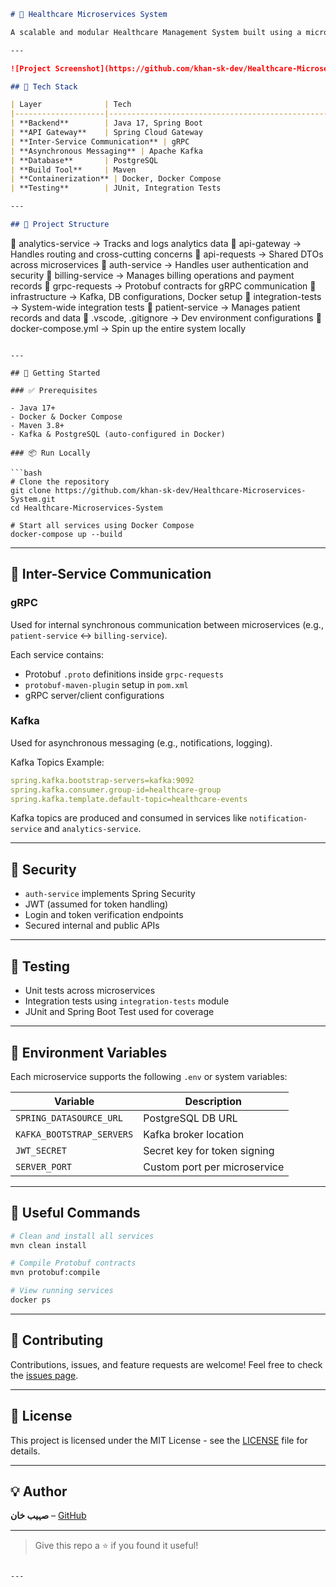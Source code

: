 ```markdown
# 🏥 Healthcare Microservices System

A scalable and modular Healthcare Management System built using a microservices architecture powered by **Spring Boot**, **gRPC**, **Kafka**, **PostgreSQL**, and **Docker Compose**.

---

![Project Screenshot](https://github.com/khan-sk-dev/Healthcare-Microservices-System/assets/your-image-id) <!-- Replace this with actual GitHub image link once uploaded -->

## 🔧 Tech Stack

| Layer              | Tech                                                  |
|--------------------|--------------------------------------------------------|
| **Backend**        | Java 17, Spring Boot                                  |
| **API Gateway**    | Spring Cloud Gateway                                  |
| **Inter-Service Communication** | gRPC                                  |
| **Asynchronous Messaging** | Apache Kafka                                 |
| **Database**       | PostgreSQL                                            |
| **Build Tool**     | Maven                                                 |
| **Containerization** | Docker, Docker Compose                            |
| **Testing**        | JUnit, Integration Tests                             |

---

## 📂 Project Structure

```

📁 analytics-service       → Tracks and logs analytics data
📁 api-gateway             → Handles routing and cross-cutting concerns
📁 api-requests            → Shared DTOs across microservices
📁 auth-service            → Handles user authentication and security
📁 billing-service         → Manages billing operations and payment records
📁 grpc-requests           → Protobuf contracts for gRPC communication
📁 infrastructure          → Kafka, DB configurations, Docker setup
📁 integration-tests       → System-wide integration tests
📁 patient-service         → Manages patient records and data
📁 .vscode, .gitignore     → Dev environment configurations
📄 docker-compose.yml      → Spin up the entire system locally

````

---

## 🚀 Getting Started

### ✅ Prerequisites

- Java 17+
- Docker & Docker Compose
- Maven 3.8+
- Kafka & PostgreSQL (auto-configured in Docker)

### 📦 Run Locally

```bash
# Clone the repository
git clone https://github.com/khan-sk-dev/Healthcare-Microservices-System.git
cd Healthcare-Microservices-System

# Start all services using Docker Compose
docker-compose up --build
````

---

## 🔄 Inter-Service Communication

### gRPC

Used for internal synchronous communication between microservices (e.g., `patient-service` ↔ `billing-service`).

Each service contains:

* Protobuf `.proto` definitions inside `grpc-requests`
* `protobuf-maven-plugin` setup in `pom.xml`
* gRPC server/client configurations

### Kafka

Used for asynchronous messaging (e.g., notifications, logging).

Kafka Topics Example:

```yaml
spring.kafka.bootstrap-servers=kafka:9092
spring.kafka.consumer.group-id=healthcare-group
spring.kafka.template.default-topic=healthcare-events
```

Kafka topics are produced and consumed in services like `notification-service` and `analytics-service`.

---

## 🔐 Security

* `auth-service` implements Spring Security
* JWT (assumed for token handling)
* Login and token verification endpoints
* Secured internal and public APIs

---

## 🧪 Testing

* Unit tests across microservices
* Integration tests using `integration-tests` module
* JUnit and Spring Boot Test used for coverage

---

## 📜 Environment Variables

Each microservice supports the following `.env` or system variables:

| Variable                  | Description                  |
| ------------------------- | ---------------------------- |
| `SPRING_DATASOURCE_URL`   | PostgreSQL DB URL            |
| `KAFKA_BOOTSTRAP_SERVERS` | Kafka broker location        |
| `JWT_SECRET`              | Secret key for token signing |
| `SERVER_PORT`             | Custom port per microservice |

---

## 📘 Useful Commands

```bash
# Clean and install all services
mvn clean install

# Compile Protobuf contracts
mvn protobuf:compile

# View running services
docker ps
```

---


## 🤝 Contributing

Contributions, issues, and feature requests are welcome!
Feel free to check the [issues page](https://github.com/khan-sk-dev/Healthcare-Microservices-System/issues).

---

## 📄 License

This project is licensed under the MIT License - see the [LICENSE](LICENSE) file for details.

---

## 💡 Author

**صہیب خان** – [GitHub](https://github.com/khan-sk-dev)

---

> Give this repo a ⭐ if you found it useful!

```

---

